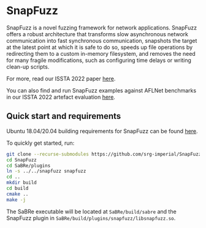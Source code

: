 # SnapFuzz

SnapFuzz is a novel fuzzing framework for network applications. SnapFuzz offers
a robust architecture that transforms slow asynchronous network communication
into fast synchronous communication, snapshots the target at the latest point at
which it is safe to do so, speeds up file operations by redirecting them to a
custom in-memory filesystem, and removes the need for many fragile
modifications, such as configuring time delays or writing clean-up scripts.

For more, read our ISSTA 2022 paper
[here](<https://srg.doc.ic.ac.uk/files/papers/snapfuzz-issta-22.pdf>).

You can also find and run SnapFuzz examples against AFLNet benchmarks in our
ISSTA 2022 artefact evaluation
[here](https://github.com/srg-imperial/SnapFuzz-artefact).

## Quick start and requirements

Ubuntu 18.04/20.04 building requirements for SnapFuzz can be found
[here](https://github.com/srg-imperial/SnapFuzz-artefact/blob/main/conf/build.sh#L27-L29).

To quickly get started, run:

```bash
git clone --recurse-submodules https://github.com/srg-imperial/SnapFuzz.git
cd SnapFuzz
cd SaBRe/plugins
ln -s ../../snapfuzz snapfuzz
cd ..
mkdir build
cd build
cmake ..
make -j
```

The SaBRe executable will be located at `SaBRe/build/sabre` and the SnapFuzz
plugin in `SaBRe/build/plugins/snapfuzz/libsnapfuzz.so`.
